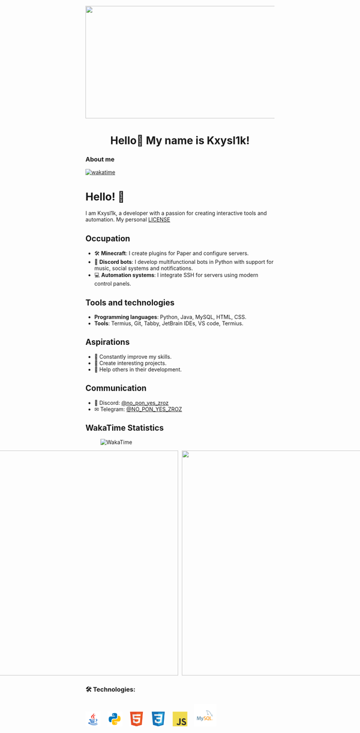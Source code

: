 <br clear="both">

<div align="center">
  <img height="300" width="600" src="https://user-images.githubusercontent.com/74038190/225813708-98b745f2-7d22-48cf-9150-083f1b00d6c9.gif"  />
</div>

###

<h1 align="center">Hello👋 My name is Kxysl1k!</h1>

###

<h3 align="left">About me</h3>

[![wakatime](https://wakatime.com/badge/user/ad26c7ba-455a-4c67-a816-cb69c75e863f.svg)](https://wakatime.com/@ad26c7ba-455a-4c67-a816-cb69c75e863f)

###

# Hello! 👋

I am Kxysl1k, a developer with a passion for creating interactive tools and automation. My personal [LICENSE](https://github.com/kirilo987/kirilo987/blob/main/MY_LICENSE/LICENSE.md)

## Occupation
- 🛠 **Minecraft**: I create plugins for Paper and configure servers.
- 🤖 **Discord bots**: I develop multifunctional bots in Python with support for music, social systems and notifications.
- 💻 **Automation systems**: I integrate SSH for servers using modern control panels.

## Tools and technologies
- **Programming languages**: Python, Java, MySQL, HTML, CSS.
- **Tools**: Termius, Git, Tabby, JetBrain IDEs, VS code, Termius.

## Aspirations
- 🌟 Constantly improve my skills.
- 🔧 Create interesting projects.
- 🙏 Help others in their development.

## Communication
- 💬 Discord: [@no_pon_yes_zroz](https://discord.com/users/836647735809146930)
- ✉ Telegram: [@NO_PON_YES_ZROZ](https://discord.com/users/836647735809146930)

## WakaTime Statistics
<p align="center">
  <figure>
    <img src="https://wakatime.com/share/@Kxysl1k/984613e9-2b74-4d71-a75d-0fb81497768d.svg" alt="WakaTime">
  </figure>
</p>
<div style="display: flex; justify-content: center; align-items: center; gap: 10px;">
  <figure style="margin: 0;">
    <img src="https://wakatime.com/share/@Kxysl1k/525d2038-d362-4a3b-974b-005bae1f06b1.svg" style="width: 600px; height: 600px; object-fit: contain;">
  </figure>
  <figure style="margin: 0;">
    <img src="https://wakatime.com/share/@Kxysl1k/293b5cf4-8b1d-4132-b5fb-34f391fb8804.svg" style="width: 600px; height: 600px; object-fit: contain;">
  </figure>
</div>

<h3 align="left">🛠 Technologies:</h3>

###

<div align="left">
  <img src="./assets/java.svg" height="40" alt="python logo"  />
  <img width="10" />
  <img src="./assets/python.svg" height="40" alt="python logo"  />
  <img width="10" />
  <img src="./assets/html5.svg" height="40" alt="html5 logo"  />
  <img width="10" />
  <img src="./assets/css3.svg" height="40" alt="css3 logo"  />
  <img width="10" />
  <img src="./assets/javascript.svg" height="40" alt="javascript logo"  />
  <img width="10" />
  <img src="./assets/mysql-logo-svgrepo-com.svg" height="60" alt="javascript logo"  />
  <img width="10" />
</div>

###

